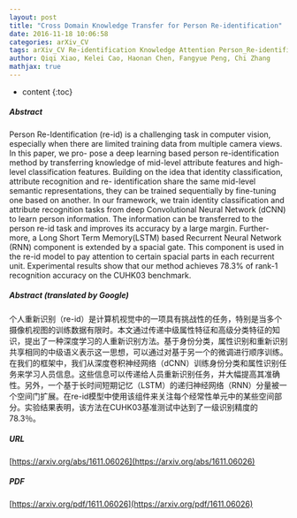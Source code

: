```yaml
---
layout: post
title: "Cross Domain Knowledge Transfer for Person Re-identification"
date: 2016-11-18 10:06:58
categories: arXiv_CV
tags: arXiv_CV Re-identification Knowledge Attention Person_Re-identification CNN RNN Classification Deep_Learning Recognition
author: Qiqi Xiao, Kelei Cao, Haonan Chen, Fangyue Peng, Chi Zhang
mathjax: true
---
```


* content
{:toc}

##### Abstract
Person Re-Identification (re-id) is a challenging task in computer vision, especially when there are limited training data from multiple camera views. In this paper, we pro- pose a deep learning based person re-identification method by transferring knowledge of mid-level attribute features and high-level classification features. Building on the idea that identity classification, attribute recognition and re- identification share the same mid-level semantic representations, they can be trained sequentially by fine-tuning one based on another. In our framework, we train identity classification and attribute recognition tasks from deep Convolutional Neural Network (dCNN) to learn person information. The information can be transferred to the person re-id task and improves its accuracy by a large margin. Further- more, a Long Short Term Memory(LSTM) based Recurrent Neural Network (RNN) component is extended by a spacial gate. This component is used in the re-id model to pay attention to certain spacial parts in each recurrent unit. Experimental results show that our method achieves 78.3% of rank-1 recognition accuracy on the CUHK03 benchmark.

##### Abstract (translated by Google)
个人重新识别（re-id）是计算机视觉中的一项具有挑战性的任务，特别是当多个摄像机视图的训练数据有限时。本文通过传递中级属性特征和高级分类特征的知识，提出了一种深度学习的人重新识别方法。基于身份分类，属性识别和重新识别共享相同的中级语义表示这一思想，可以通过对基于另一个的微调进行顺序训练。在我们的框架中，我们从深度卷积神经网络（dCNN）训练身份分类和属性识别任务来学习人员信息。这些信息可以传递给人员重新识别任务，并大幅提高其准确性。另外，一个基于长时间短期记忆（LSTM）的递归神经网络（RNN）分量被一个空间门扩展。在re-id模型中使用该组件来关注每个经常性单元中的某些空间部分。实验结果表明，该方法在CUHK03基准测试中达到了一级识别精度的78.3％。

##### URL
[https://arxiv.org/abs/1611.06026](https://arxiv.org/abs/1611.06026)

##### PDF
[https://arxiv.org/pdf/1611.06026](https://arxiv.org/pdf/1611.06026)

